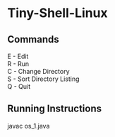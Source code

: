 # Tiny-Shell-Linux
## Commands
E - Edit<br />
R - Run<br />
C - Change Directory<br />
S - Sort Directory Listing<br />
Q - Quit<br />
## Running Instructions
javac os_1.java
